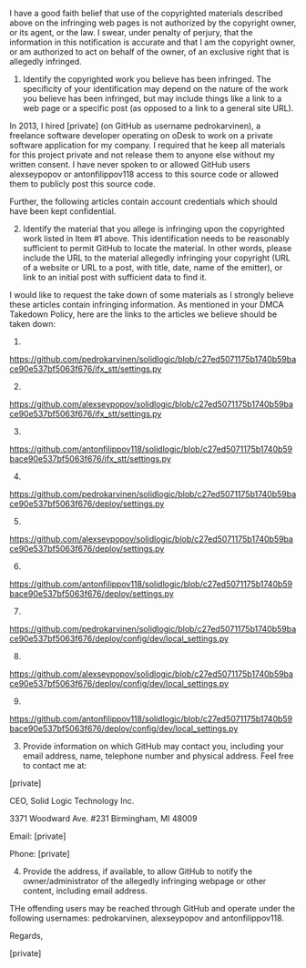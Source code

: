 I have a good faith belief that use of the copyrighted materials described
above on the infringing web pages is not authorized by the copyright owner,
or its agent, or the law. I swear, under penalty of perjury, that the
information in this notification is accurate and that I am the copyright
owner, or am authorized to act on behalf of the owner, of an exclusive
right that is allegedly infringed.

1) Identify the copyrighted work you believe has been infringed. The
specificity of your identification may depend on the nature of the work you
believe has been infringed, but may include things like a link to a web
page or a specific post (as opposed to a link to a general site URL).

In 2013, I hired [private] (on GitHub as username pedrokarvinen), a
freelance software developer operating on oDesk to work on a private
software application for my company. I required that he keep all materials
for this project private and not release them to anyone else without my
written consent. I have never spoken to or allowed GitHub users
alexseypopov or antonfilippov118 access to this source code or allowed them
to publicly post this source code.

Further, the following articles contain account credentials which should
have been kept confidential.

2) Identify the material that you allege is infringing upon the copyrighted
work listed in Item #1 above. This identification needs to be reasonably
sufficient to permit GitHub to locate the material. In other words, please
include the URL to the material allegedly infringing your copyright (URL of
a website or URL to a post, with title, date, name of the emitter), or link
to an initial post with sufficient data to find it.

I would like to request the take down of some materials as I strongly
believe these articles contain infringing information.
As mentioned in your DMCA Takedown Policy, here are the links to the
articles we believe should be taken down:

1.
https://github.com/pedrokarvinen/solidlogic/blob/c27ed5071175b1740b59bace90e537bf5063f676/ifx_stt/settings.py

2.
https://github.com/alexseypopov/solidlogic/blob/c27ed5071175b1740b59bace90e537bf5063f676/ifx_stt/settings.py

3.
https://github.com/antonfilippov118/solidlogic/blob/c27ed5071175b1740b59bace90e537bf5063f676/ifx_stt/settings.py

4.
https://github.com/pedrokarvinen/solidlogic/blob/c27ed5071175b1740b59bace90e537bf5063f676/deploy/settings.py

5.
https://github.com/alexseypopov/solidlogic/blob/c27ed5071175b1740b59bace90e537bf5063f676/deploy/settings.py

6.
https://github.com/antonfilippov118/solidlogic/blob/c27ed5071175b1740b59bace90e537bf5063f676/deploy/settings.py

7.
https://github.com/pedrokarvinen/solidlogic/blob/c27ed5071175b1740b59bace90e537bf5063f676/deploy/config/dev/local_settings.py

8.
https://github.com/alexseypopov/solidlogic/blob/c27ed5071175b1740b59bace90e537bf5063f676/deploy/config/dev/local_settings.py

9.
https://github.com/antonfilippov118/solidlogic/blob/c27ed5071175b1740b59bace90e537bf5063f676/deploy/config/dev/local_settings.py

3) Provide information on which GitHub may contact you, including your
email address, name, telephone number and physical address.
Feel free to contact me at:

[private]

CEO, Solid Logic Technology Inc.

3371 Woodward Ave. #231
Birmingham, MI 48009

Email: [private]

Phone: [private]

4) Provide the address, if available, to allow GitHub to notify the
owner/administrator of the allegedly infringing webpage or other content,
including email address.

THe offending users may be reached through GitHub and operate under the
following usernames: pedrokarvinen, alexseypopov and antonfilippov118.

Regards,

[private]
